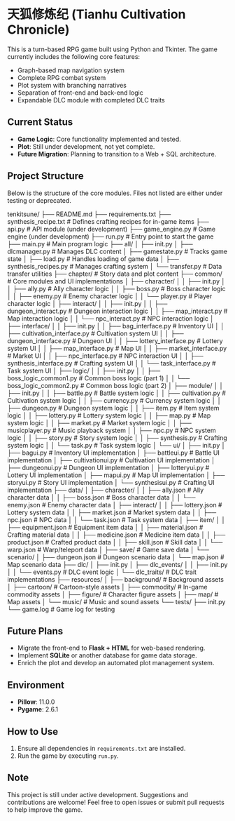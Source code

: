 # 天狐修炼纪 (Tianhu Cultivation Chronicle)

This is a turn-based RPG game built using Python and Tkinter. The game currently includes the following core features:

- Graph-based map navigation system
- Complete RPG combat system
- Plot system with branching narratives
- Separation of front-end and back-end logic
- Expandable DLC module with completed DLC traits

## Current Status
- **Game Logic**: Core functionality implemented and tested.
- **Plot**: Still under development, not yet complete.
- **Future Migration**: Planning to transition to a Web + SQL architecture.

## Project Structure
Below is the structure of the core modules. Files not listed are either under testing or deprecated.

tenkitsune/
├── README.md
├── requirements.txt
├── synthesis_recipe.txt            # Defines crafting recipes for in-game items
├── api.py                          # API module (under development)
├── game_engine.py                  # Game engine (under development)
├── run.py                          # Entry point to start the game
├── main.py                         # Main program logic
├── all/
│   ├── init.py
│   ├── dlcmanager.py               # Manages DLC content
│   ├── gamestate.py                # Tracks game state
│   ├── load.py                     # Handles loading of game data
│   ├── synthesis_recipes.py        # Manages crafting system
│   └── transfer.py                 # Data transfer utilities
├── chapter/                        # Story data and plot content
├── common/                         # Core modules and UI implementations
│   ├── character/
│   │   ├── init.py
│   │   ├── ally.py                 # Ally character logic
│   │   ├── boss.py                 # Boss character logic
│   │   ├── enemy.py                # Enemy character logic
│   │   └── player.py               # Player character logic
│   ├── interact/
│   │   ├── init.py
│   │   ├── dungeon_interact.py     # Dungeon interaction logic
│   │   ├── map_interact.py         # Map interaction logic
│   │   └── npc_interact.py         # NPC interaction logic
│   ├── interface/
│   │   ├── init.py
│   │   ├── bag_interface.py        # Inventory UI
│   │   ├── cultivation_interface.py # Cultivation system UI
│   │   ├── dungeon_interface.py    # Dungeon UI
│   │   ├── lottery_interface.py    # Lottery system UI
│   │   ├── map_interface.py        # Map UI
│   │   ├── market_interface.py     # Market UI
│   │   ├── npc_interface.py        # NPC interaction UI
│   │   ├── synthesis_interface.py  # Crafting system UI
│   │   └── task_interface.py       # Task system UI
│   ├── logic/
│   │   ├── init.py
│   │   ├── boss_logic_common1.py   # Common boss logic (part 1)
│   │   └── boss_logic_common2.py   # Common boss logic (part 2)
│   ├── module/
│   │   ├── init.py
│   │   ├── battle.py               # Battle system logic
│   │   ├── cultivation.py          # Cultivation system logic
│   │   ├── currency.py             # Currency system logic
│   │   ├── dungeon.py              # Dungeon system logic
│   │   ├── item.py                 # Item system logic
│   │   ├── lottery.py              # Lottery system logic
│   │   ├── map.py                  # Map system logic
│   │   ├── market.py               # Market system logic
│   │   ├── musicplayer.py          # Music playback system
│   │   ├── npc.py                  # NPC system logic
│   │   ├── story.py                # Story system logic
│   │   ├── synthesis.py            # Crafting system logic
│   │   └── task.py                 # Task system logic
│   └── ui/
│       ├── init.py
│       ├── bagui.py                # Inventory UI implementation
│       ├── battleui.py             # Battle UI implementation
│       ├── cultivationui.py        # Cultivation UI implementation
│       ├── dungeonui.py            # Dungeon UI implementation
│       ├── lotteryui.py            # Lottery UI implementation
│       ├── mapui.py                # Map UI implementation
│       ├── storyui.py              # Story UI implementation
│       └── synthesisui.py          # Crafting UI implementation
├── data/
│   ├── character/
│   │   ├── ally.json               # Ally character data
│   │   ├── boss.json               # Boss character data
│   │   └── enemy.json              # Enemy character data
│   ├── interact/
│   │   ├── lottery.json            # Lottery system data
│   │   ├── market.json             # Market system data
│   │   ├── npc.json                # NPC data
│   │   └── task.json               # Task system data
│   ├── item/
│   │   ├── equipment.json          # Equipment item data
│   │   ├── material.json           # Crafting material data
│   │   ├── medicine.json           # Medicine item data
│   │   ├── product.json            # Crafted product data
│   │   ├── skill.json              # Skill data
│   │   └── warp.json               # Warp/teleport data
│   ├── save/                       # Game save data
│   └── scenario/
│       ├── dungeon.json            # Dungeon scenario data
│       └── map.json                # Map scenario data
├── dlc/
│   ├── init.py
│   ├── dlc_events/
│   │   ├── init.py
│   │   └── events.py               # DLC event logic
│   └── dlc_traits/                 # DLC trait implementations
├── resources/
│   ├── background/                 # Background assets
│   ├── cartoon/                    # Cartoon-style assets
│   ├── commodity/                  # In-game commodity assets
│   ├── figure/                     # Character figure assets
│   ├── map/                        # Map assets
│   └── music/                      # Music and sound assets
└── tests/
    ├── init.py
    └── game.log                    # Game log for testing


## Future Plans
- Migrate the front-end to **Flask + HTML** for web-based rendering.
- Implement **SQLite** or another database for game data storage.
- Enrich the plot and develop an automated plot management system.

## Environment
- **Pillow**: 11.0.0
- **Pygame**: 2.6.1

## How to Use
1. Ensure all dependencies in `requirements.txt` are installed.
2. Run the game by executing `run.py`.

## Note
This project is still under active development. Suggestions and contributions are welcome! Feel free to open issues or submit pull requests to help improve the game.